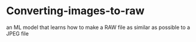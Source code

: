 # Converting-images-to-raw
an ML model that learns how to make a RAW file as similar as possible to a JPEG file
